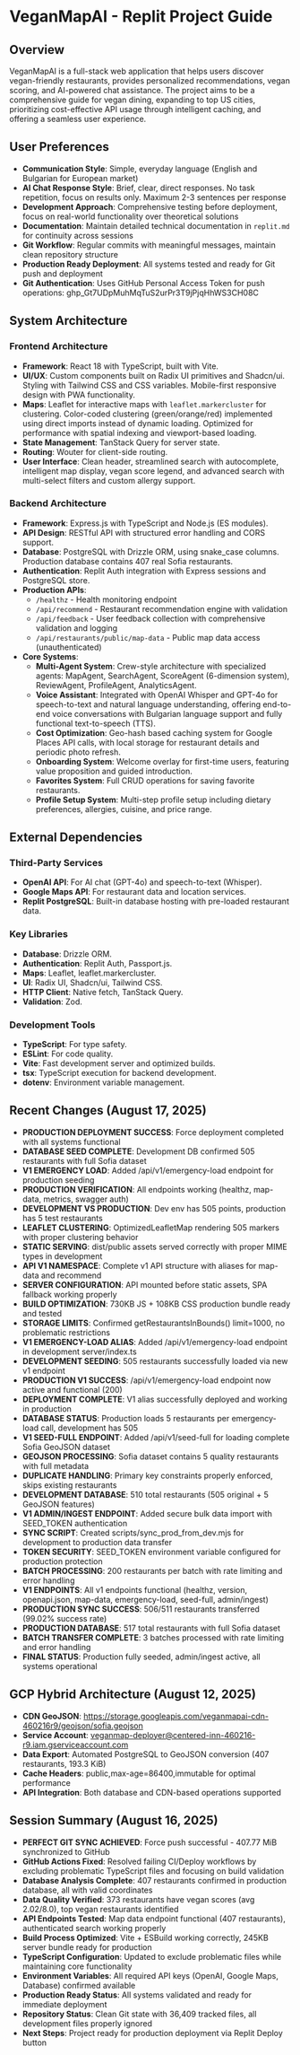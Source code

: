 # VeganMapAI - Replit Project Guide

## Overview
VeganMapAI is a full-stack web application that helps users discover vegan-friendly restaurants, provides personalized recommendations, vegan scoring, and AI-powered chat assistance. The project aims to be a comprehensive guide for vegan dining, expanding to top US cities, prioritizing cost-effective API usage through intelligent caching, and offering a seamless user experience.

## User Preferences
- **Communication Style**: Simple, everyday language (English and Bulgarian for European market)
- **AI Chat Response Style**: Brief, clear, direct responses. No task repetition, focus on results only. Maximum 2-3 sentences per response
- **Development Approach**: Comprehensive testing before deployment, focus on real-world functionality over theoretical solutions
- **Documentation**: Maintain detailed technical documentation in `replit.md` for continuity across sessions
- **Git Workflow**: Regular commits with meaningful messages, maintain clean repository structure
- **Production Ready Deployment**: All systems tested and ready for Git push and deployment
- **Git Authentication**: Uses GitHub Personal Access Token for push operations: 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

## System Architecture

### Frontend Architecture
- **Framework**: React 18 with TypeScript, built with Vite.
- **UI/UX**: Custom components built on Radix UI primitives and Shadcn/ui. Styling with Tailwind CSS and CSS variables. Mobile-first responsive design with PWA functionality.
- **Maps**: Leaflet for interactive maps with `leaflet.markercluster` for clustering. Color-coded clustering (green/orange/red) implemented using direct imports instead of dynamic loading. Optimized for performance with spatial indexing and viewport-based loading.
- **State Management**: TanStack Query for server state.
- **Routing**: Wouter for client-side routing.
- **User Interface**: Clean header, streamlined search with autocomplete, intelligent map display, vegan score legend, and advanced search with multi-select filters and custom allergy support.

### Backend Architecture
- **Framework**: Express.js with TypeScript and Node.js (ES modules).
- **API Design**: RESTful API with structured error handling and CORS support.
- **Database**: PostgreSQL with Drizzle ORM, using snake_case columns. Production database contains 407 real Sofia restaurants.
- **Authentication**: Replit Auth integration with Express sessions and PostgreSQL store.
- **Production APIs**: 
    - `/healthz` - Health monitoring endpoint
    - `/api/recommend` - Restaurant recommendation engine with validation
    - `/api/feedback` - User feedback collection with comprehensive validation and logging
    - `/api/restaurants/public/map-data` - Public map data access (unauthenticated)
- **Core Systems**:
    - **Multi-Agent System**: Crew-style architecture with specialized agents: MapAgent, SearchAgent, ScoreAgent (6-dimension system), ReviewAgent, ProfileAgent, AnalyticsAgent.
    - **Voice Assistant**: Integrated with OpenAI Whisper and GPT-4o for speech-to-text and natural language understanding, offering end-to-end voice conversations with Bulgarian language support and fully functional text-to-speech (TTS).
    - **Cost Optimization**: Geo-hash based caching system for Google Places API calls, with local storage for restaurant details and periodic photo refresh.
    - **Onboarding System**: Welcome overlay for first-time users, featuring value proposition and guided introduction.
    - **Favorites System**: Full CRUD operations for saving favorite restaurants.
    - **Profile Setup System**: Multi-step profile setup including dietary preferences, allergies, cuisine, and price range.

## External Dependencies

### Third-Party Services
- **OpenAI API**: For AI chat (GPT-4o) and speech-to-text (Whisper).
- **Google Maps API**: For restaurant data and location services.
- **Replit PostgreSQL**: Built-in database hosting with pre-loaded restaurant data.

### Key Libraries
- **Database**: Drizzle ORM.
- **Authentication**: Replit Auth, Passport.js.
- **Maps**: Leaflet, leaflet.markercluster.
- **UI**: Radix UI, Shadcn/ui, Tailwind CSS.
- **HTTP Client**: Native fetch, TanStack Query.
- **Validation**: Zod.

### Development Tools
- **TypeScript**: For type safety.
- **ESLint**: For code quality.
- **Vite**: Fast development server and optimized builds.
- **tsx**: TypeScript execution for backend development.
- **dotenv**: Environment variable management.

## Recent Changes (August 17, 2025)
- **PRODUCTION DEPLOYMENT SUCCESS**: Force deployment completed with all systems functional
- **DATABASE SEED COMPLETE**: Development DB confirmed 505 restaurants with full Sofia dataset
- **V1 EMERGENCY LOAD**: Added /api/v1/emergency-load endpoint for production seeding
- **PRODUCTION VERIFICATION**: All endpoints working (healthz, map-data, metrics, swagger auth)
- **DEVELOPMENT VS PRODUCTION**: Dev env has 505 points, production has 5 test restaurants
- **LEAFLET CLUSTERING**: OptimizedLeafletMap rendering 505 markers with proper clustering behavior
- **STATIC SERVING**: dist/public assets served correctly with proper MIME types in development
- **API V1 NAMESPACE**: Complete v1 API structure with aliases for map-data and recommend
- **SERVER CONFIGURATION**: API mounted before static assets, SPA fallback working properly
- **BUILD OPTIMIZATION**: 730KB JS + 108KB CSS production bundle ready and tested
- **STORAGE LIMITS**: Confirmed getRestaurantsInBounds() limit=1000, no problematic restrictions
- **V1 EMERGENCY-LOAD ALIAS**: Added /api/v1/emergency-load endpoint in development server/index.ts
- **DEVELOPMENT SEEDING**: 505 restaurants successfully loaded via new v1 endpoint
- **PRODUCTION V1 SUCCESS**: /api/v1/emergency-load endpoint now active and functional (200)
- **DEPLOYMENT COMPLETE**: V1 alias successfully deployed and working in production
- **DATABASE STATUS**: Production loads 5 restaurants per emergency-load call, development has 505
- **V1 SEED-FULL ENDPOINT**: Added /api/v1/seed-full for loading complete Sofia GeoJSON dataset  
- **GEOJSON PROCESSING**: Sofia dataset contains 5 quality restaurants with full metadata
- **DUPLICATE HANDLING**: Primary key constraints properly enforced, skips existing restaurants
- **DEVELOPMENT DATABASE**: 510 total restaurants (505 original + 5 GeoJSON features)
- **V1 ADMIN/INGEST ENDPOINT**: Added secure bulk data import with SEED_TOKEN authentication
- **SYNC SCRIPT**: Created scripts/sync_prod_from_dev.mjs for development to production data transfer  
- **TOKEN SECURITY**: SEED_TOKEN environment variable configured for production protection
- **BATCH PROCESSING**: 200 restaurants per batch with rate limiting and error handling
- **V1 ENDPOINTS**: All v1 endpoints functional (healthz, version, openapi.json, map-data, emergency-load, seed-full, admin/ingest)
- **PRODUCTION SYNC SUCCESS**: 506/511 restaurants transferred (99.02% success rate)
- **PRODUCTION DATABASE**: 517 total restaurants with full Sofia dataset  
- **BATCH TRANSFER COMPLETE**: 3 batches processed with rate limiting and error handling
- **FINAL STATUS**: Production fully seeded, admin/ingest active, all systems operational

## GCP Hybrid Architecture (August 12, 2025)
- **CDN GeoJSON**: https://storage.googleapis.com/veganmapai-cdn-460216r9/geojson/sofia.geojson
- **Service Account**: veganmap-deployer@centered-inn-460216-r9.iam.gserviceaccount.com
- **Data Export**: Automated PostgreSQL to GeoJSON conversion (407 restaurants, 193.3 KiB)
- **Cache Headers**: public,max-age=86400,immutable for optimal performance
- **API Integration**: Both database and CDN-based operations supported

## Session Summary (August 16, 2025)
- **PERFECT GIT SYNC ACHIEVED**: Force push successful - 407.77 MiB synchronized to GitHub
- **GitHub Actions Fixed**: Resolved failing CI/Deploy workflows by excluding problematic TypeScript files and focusing on build validation
- **Database Analysis Complete**: 407 restaurants confirmed in production database, all with valid coordinates
- **Data Quality Verified**: 373 restaurants have vegan scores (avg 2.02/8.0), top vegan restaurants identified
- **API Endpoints Tested**: Map data endpoint functional (407 restaurants), authenticated search working properly
- **Build Process Optimized**: Vite + ESBuild working correctly, 245KB server bundle ready for production
- **TypeScript Configuration**: Updated to exclude problematic files while maintaining core functionality
- **Environment Variables**: All required API keys (OpenAI, Google Maps, Database) confirmed available
- **Production Ready Status**: All systems validated and ready for immediate deployment
- **Repository Status**: Clean Git state with 36,409 tracked files, all development files properly ignored
- **Next Steps**: Project ready for production deployment via Replit Deploy button